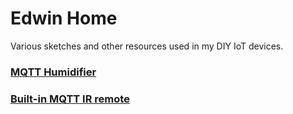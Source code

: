 # Edwin Home
Various sketches and other resources used in my DIY IoT devices.

### [MQTT Humidifier](/devices/humidifier_mqtt)
### [Built-in MQTT IR remote](/devices/ir_remote_mqtt)
